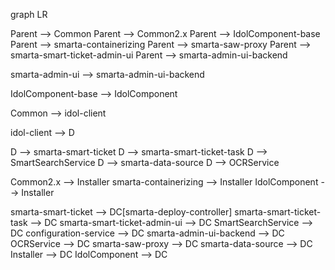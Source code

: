 graph LR

  Parent --> Common
  Parent --> Common2.x
  Parent --> IdolComponent-base
  Parent --> smarta-containerizing
  Parent --> smarta-saw-proxy
  Parent --> smarta-smart-ticket-admin-ui
  Parent --> smarta-admin-ui-backend

  smarta-admin-ui --> smarta-admin-ui-backend

  IdolComponent-base --> IdolComponent

  Common --> idol-client

  idol-client --> D

  D --> smarta-smart-ticket
  D --> smarta-smart-ticket-task
  D --> SmartSearchService
  D --> smarta-data-source
  D --> OCRService
  
  Common2.x --> Installer
  smarta-containerizing --> Installer
  IdolComponent --> Installer

  smarta-smart-ticket --> DC[smarta-deploy-controller]
  smarta-smart-ticket-task --> DC
  smarta-smart-ticket-admin-ui --> DC
  SmartSearchService --> DC
  configuration-service --> DC
  smarta-admin-ui-backend --> DC
  OCRService --> DC
  smarta-saw-proxy --> DC
  smarta-data-source --> DC
  Installer --> DC
  IdolComponent --> DC
